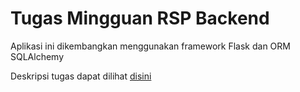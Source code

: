 # Tugas Mingguan RSP Backend

Aplikasi ini dikembangkan menggunakan framework Flask dan ORM SQLAlchemy

Deskripsi tugas dapat dilihat [disini](https://gist.github.com/emanuelpras/314b8a1e4a111f205d8129aa603c6e31)

